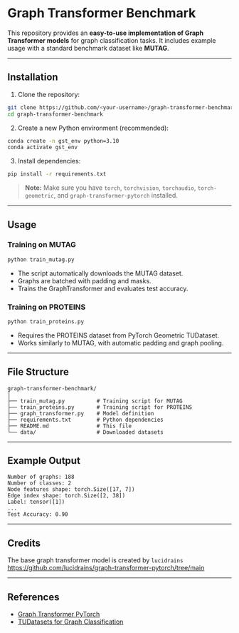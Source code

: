 # Graph Transformer Benchmark

This repository provides an **easy-to-use implementation of Graph Transformer models** for graph classification tasks. It includes example usage with a standard benchmark dataset like **MUTAG**.


---

## Installation

1. Clone the repository:

```bash
git clone https://github.com/<your-username>/graph-transformer-benchmark.git
cd graph-transformer-benchmark
````

2. Create a new Python environment (recommended):

```bash
conda create -n gst_env python=3.10
conda activate gst_env
```

3. Install dependencies:

```bash
pip install -r requirements.txt
```

> **Note:** Make sure you have `torch`, `torchvision`, `torchaudio`, `torch-geometric`, and `graph-transformer-pytorch` installed.

---

## Usage

### Training on MUTAG

```bash
python train_mutag.py
```

* The script automatically downloads the MUTAG dataset.
* Graphs are batched with padding and masks.
* Trains the GraphTransformer and evaluates test accuracy.

### Training on PROTEINS

```bash
python train_proteins.py
```

* Requires the PROTEINS dataset from PyTorch Geometric TUDataset.
* Works similarly to MUTAG, with automatic padding and graph pooling.

---

## File Structure

```
graph-transformer-benchmark/
│
├── train_mutag.py          # Training script for MUTAG
├── train_proteins.py       # Training script for PROTEINS
├── graph_transformer.py    # Model definition
├── requirements.txt        # Python dependencies
├── README.md               # This file
└── data/                   # Downloaded datasets
```

---

## Example Output

```
Number of graphs: 188
Number of classes: 2
Node features shape: torch.Size([17, 7])
Edge index shape: torch.Size([2, 38])
Label: tensor([1])
...
Test Accuracy: 0.90
```

---

## Credits

The base graph transformer model is created by `lucidrains`
https://github.com/lucidrains/graph-transformer-pytorch/tree/main

---

## References

* [Graph Transformer PyTorch](https://github.com/lucidrains/graph-transformer-pytorch)
* [TUDatasets for Graph Classification](https://chrsmrrs.com/graphkerneldatasets)